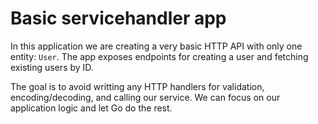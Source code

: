 # Basic servicehandler app

In this application we are creating a very basic HTTP API with only one entity: `User`. The app exposes endpoints for creating a user and fetching existing users by ID.

The goal is to avoid writting any HTTP handlers for validation, encoding/decoding, and calling our service. We can focus on our application logic and let Go do the rest.

